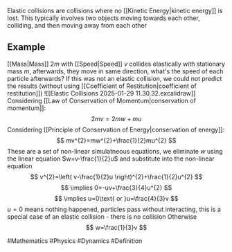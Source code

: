 Elastic collisions are collisions where no [[Kinetic Energy|kinetic energy]] is lost. This typically involves two objects moving towards each other, colliding, and then moving away from each other
## Example
[[Mass|Mass]] $2m$ with [[Speed|Speed]] $v$ collides elastically with stationary mass $m$, afterwards, they move in same direction, what's the speed of each particle afterwards?
If this was not an elastic collision, we could not predict the results (without using [[Coefficient of Restitution|coefficient of restitution]])
![[Elastic Collisions 2025-01-29 11.30.32.excalidraw]]
Considering [[Law of Conservation of Momentum|conservation of momentum]]:
$$
2mv=2mw+mu
$$
Considering [[Principle of Conservation of Energy|conservation of energy]]:
$$
mv^{2}=mw^{2}+\frac{1}{2}mu^{2}
$$
These are a set of non-linear simulatneous equations, we eliminate $w$ using the linear equation $w=v-\frac{1}{2}u$ and substitute into the non-linear equation
$$
v^{2}=\left( v-\frac{1}{2}u \right)^{2}+\frac{1}{2}u^{2}
$$
$$
\implies 0=-uv+\frac{3}{4}u^{2}
$$
$$
\implies u=0\text{ or }u=\frac{4}{3}v
$$
$u=0$ means nothing happened, particles pass without interacting, this is a special case of an elastic collision - there is no collision
Otherwise
$$
w=\frac{1}{3}v
$$



#Mathematics #Physics #Dynamics #Definition